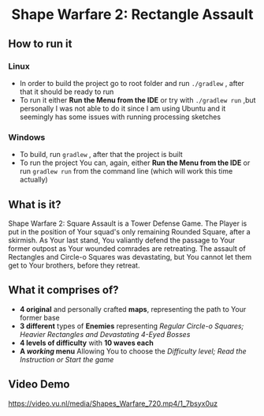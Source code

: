 <center><h1> Shape Warfare 2: Rectangle Assault </h1></center>

## How to run it

### Linux
- In order to build the project go to root folder and run `./gradlew` , after that it should be ready to run
- To run it either <b>Run the Menu from the IDE</b> or try with `./gradlew run` ,but personally I was not able to do it since I am using Ubuntu and it seemingly has some issues with running processing sketches

### Windows
- To build, run `gradlew` , after that the project is built
- To run the project You can, again, either <b>Run the Menu from the IDE</b> or run `gradlew run` from the command line (which will work this time actually)


## What is it?

Shape Warfare 2: Square Assault is a Tower Defense Game. The Player is put in the position of Your squad's only remaining Rounded Square, after a skirmish. As Your last stand, You valiantly defend the passage to Your former outpost as Your wounded comrades are retreating. The assault of Rectangles and Circle-o Squares was devastating, but You cannot let them get to Your brothers, before they retreat. 

## What it comprises of?

- **4 original** and personally crafted **maps**, representing the path to Your former base
- **3 different** types of **Enemies** representing *Regular Circle-o Squares; Heavier Rectangles and Devastating 4-Eyed Bosses*
- **4 levels of difficulty** with **10 waves each**
- **A *working* menu** Allowing You to choose the *Difficulty level; Read the Instruction or Start the game* 

## Video Demo 
https://video.vu.nl/media/Shapes_Warfare_720.mp4/1_7bsyx0uz

